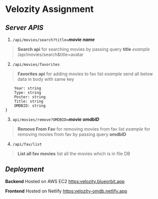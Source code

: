 # Velozity Assignment

## _Server APIS_

1. ```/api/movies/search?title=```**_movie name_**
> **Search api** for searching movies by passing query **title** 
> _example_ /api/movies/search&title=avatar

2. ```/api/movies/favorites```
> **Favorites api** for adding movies to fav list
> _example_ send all below data in body with same key
```{
    Year: string
    Type: string
    Poster: string
    Title: string
    OMDBID: string
}
```
3. ```api/movies/remove?OMDBID=```**_movie omdbID_**
> **Remove From Fav** for removing movies from fav list
> _example_ for removing movies from fav by passing query **omdbID** 

4. ```/api/fav/list``` 
> **List all fav movies** list all the movies which is in file DB


## _Deployment_

**Backend**
Hosted on AWS EC2 [https:velozity.blueorbit.app](https:velozity.blueorbit.app)

**Frontend**
Hosted on Netlify [https:velozity-omdb.netlify.app](https:velozity-omdb.netlify.app)